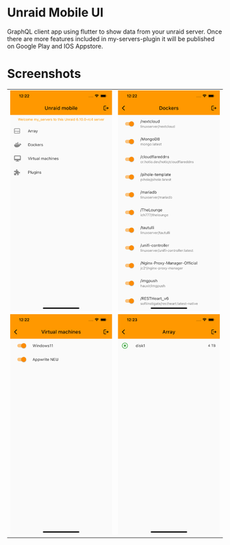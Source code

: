 # Unraid Mobile UI

GraphQL client app using flutter to show data from your unraid server.
Once there are more features included in my-servers-plugin it will be published on Google Play and IOS Appstore.

# Screenshots
<table>
    <tr>
        <td>
            <img src="https://github.com/s3ppo/unraid_mobile_ui/blob/main/assets/main.png" width="300">
        </td>
        <td>
            <img src="https://github.com/s3ppo/unraid_mobile_ui/blob/main/assets/dockers.png" width="300">
        </td>
    <tr>
    <tr>
        <td>
            <img src="https://github.com/s3ppo/unraid_mobile_ui/blob/main/assets/vms.png" width="300">
        </td>
        <td>
            <img src="https://github.com/s3ppo/unraid_mobile_ui/blob/main/assets/array.png" width="300">
        </td>
    </tr>
</table>
